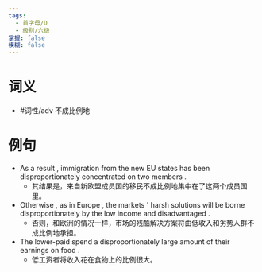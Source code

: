 ```yaml
---
tags:
  - 首字母/D
  - 级别/六级
掌握: false
模糊: false
---
```

# 词义
- #词性/adv  不成比例地
# 例句
- As a result , immigration from the new EU states has been disproportionately concentrated on two members .
	- 其结果是，来自新欧盟成员国的移民不成比例地集中在了这两个成员国里。
- Otherwise , as in Europe , the markets ' harsh solutions will be borne disproportionately by the low income and disadvantaged .
	- 否则，和欧洲的情况一样，市场的残酷解决方案将由低收入和劣势人群不成比例地承担。
- The lower-paid spend a disproportionately large amount of their earnings on food .
	- 低工资者将收入花在食物上的比例很大。
